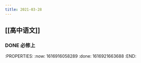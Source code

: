 ```yaml
---
title: 2021-03-28
---
```


## [[高中语文]]
### DONE 必修上
:PROPERTIES:
:now: 1616916058289
:done: 1616921663688
:END:
###
